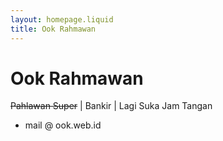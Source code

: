 ```yaml
---
layout: homepage.liquid
title: Ook Rahmawan
---
```


# Ook Rahmawan

~~Pahlawan Super~~ | Bankir | Lagi Suka Jam Tangan
- mail @ ook.web.id
